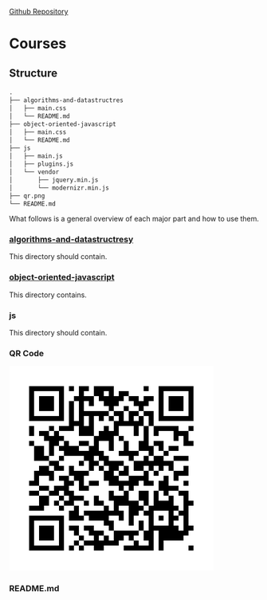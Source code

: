 [Github Repository](https://github.com/RussellAbraham/javascript/)

# Courses

## Structure

```
.
├── algorithms-and-datastructres
│   ├── main.css
│   └── README.md
├── object-oriented-javascript
│   ├── main.css
│   └── README.md
├── js
│   ├── main.js
│   ├── plugins.js
│   └── vendor
│       ├── jquery.min.js
│       └── modernizr.min.js
├── qr.png
└── README.md
```

What follows is a general overview of each major part and how to use them.

### [algorithms-and-datastructresy](https://github.com/RussellAbraham/javascript/courses/algorithms-and-datastructres/)

This directory should contain. 

### [object-oriented-javascript](https://github.com/RussellAbraham/javascript/object-oriented-javascript/)

This directory contains.

### js

This directory should contain.

### QR Code
![JavaScript](qr.png)

### README.md
